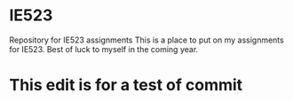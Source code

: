# IE523
Repository for IE523 assignments
This is a place to put on my assignments for IE523. Best of luck to myself in the coming year. 
# This edit is for a test of commit
